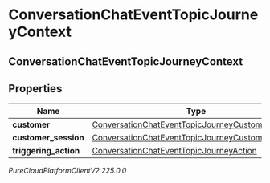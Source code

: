 # ConversationChatEventTopicJourneyContext

## ConversationChatEventTopicJourneyContext

## Properties

|Name | Type | Description | Notes|
|------------ | ------------- | ------------- | -------------|
| **customer** | [ConversationChatEventTopicJourneyCustomer](ConversationChatEventTopicJourneyCustomer) |  | [optional] |
| **customer_session** | [ConversationChatEventTopicJourneyCustomerSession](ConversationChatEventTopicJourneyCustomerSession) |  | [optional] |
| **triggering_action** | [ConversationChatEventTopicJourneyAction](ConversationChatEventTopicJourneyAction) |  | [optional] |



_PureCloudPlatformClientV2 225.0.0_
